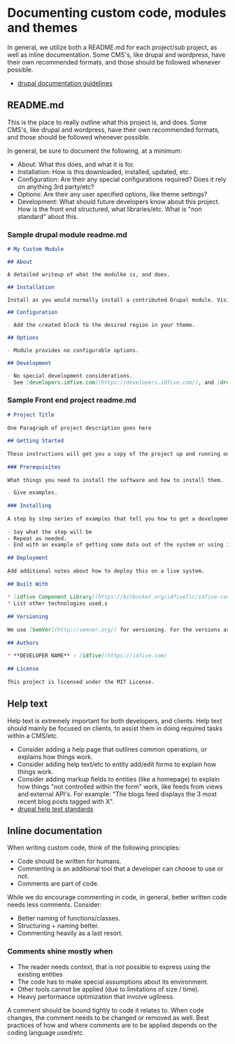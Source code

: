 # Documenting custom code, modules and themes

In general, we utilize both a README.md for each project/sub project, as well as inline documentation. Some CMS's, like drupal and wordpress, have their own recommended formats, and those should be followed whenever possible.

- [drupal documentation guidelines](https://www.drupal.org/docs/develop/documenting-your-project)

## README.md

This is the place to really outline what this project is, and does. Some CMS's, like drupal and wordpress, have their own recommended formats, and those should be followed whenever possible.

 In general, be sure to document the following, at a minimum:

- About: What this does, and what it is for.
- Installation: How is this downloaded, installed, updated, etc.
- Configuration: Are their any special configurations required? Does it rely on anything 3rd party/etc?
- Options: Are their any user specified options, like theme settings?
- Development: What should future developers know about this project. How is the front end structured, what libraries/etc. What is "non standard" about this.

### Sample drupal module readme.md

```md
# My Custom Module

## About

A detailed writeup of what the modulke is, and does.

## Installation

Install as you would normally install a contributed Drupal module. Visit [drupal.org](https://www.drupal.org/docs/8/extending-drupal-8/installing-drupal-8-modules) for further information.

## Configuration

- Add the created block to the desired region in your theme.

## Options

- Module provides no configurable options.

## Development

- No special development considerations.
- See [developers.idfive.com](https://developers.idfive.com/), and [drupal documentation standards](https://www.drupal.org/docs/develop/documenting-your-project/module-documentation-guidelines).
```

### Sample Front end project readme.md

```md
# Project Title
​
One Paragraph of project description goes here
​
## Getting Started
​
These instructions will get you a copy of the project up and running on your local machine for development and testing purposes. See deployment for notes on how to deploy the project on a live system.
​
### Prerequisites
​
What things you need to install the software and how to install them.

- Give examples.
​
### Installing
​
A step by step series of examples that tell you how to get a development env running.
​
- Say what the step will be
​- Repeat as needed.
- End with an example of getting some data out of the system or using it for a little demo.
​
## Deployment
​
Add additional notes about how to deploy this on a live system.
​
## Built With
​
* [idfive Component Library](https://bitbucket.org/idfivellc/idfive-component-library)
* List other technologies used.s
​
## Versioning
​
We use [SemVer](http://semver.org/) for versioning. For the versions available, see the tags on this repository.
​
## Authors
​
* **DEVELOPER NAME** - [idfive](https://idfive.com)
​
## License
​
This project is licensed under the MIT License.
```

## Help text

Help text is extremely important for both developers, and clients. Help text should mainly be focused on clients, to assist them in doing required tasks within a CMS/etc.

- Consider adding a help page that outlines common operations, or explains how things work.
- Consider adding help text/etc to entity add/edit forms to explain how things work.
- Consider adding markup fields to entities (like a homepage) to explain how things "not controlled within the form" work, like feeds from views and external API's. For example: "The blogs feed displays the 3 most recent blog posts tagged with X".
- [drupal help text standards](https://www.drupal.org/docs/develop/documenting-your-project/help-text-standards)

## Inline documentation

When writing custom code, think of the following principles:

- Code should be written for humans.
- Commenting is an additional tool that a developer can choose to use or not.
- Comments are part of code.

While we do encourage commenting in code, in general, better written code needs less comments. Consider:

- Better naming of functions/classes.
- Structuring + naming better.
- Commenting heavily as a last resort.

### Comments shine mostly when

- The reader needs context, that is not possible to express using the existing entities
- The code has to make special assumptions about its environment.
- Other tools cannot be applied (due to limitations of size / time).
- Heavy performance optimization that involve ugliness.

A comment should be bound tightly to code it relates to. When code changes, the comment needs to be changed or removed as well. Best practices of how and where comments are to be applied depends on the coding language used/etc.

